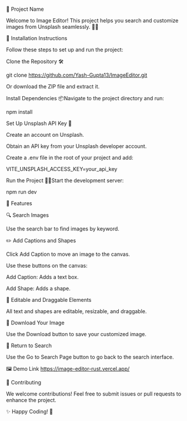 🌟 Project Name

Welcome to Image Editor! This project helps you search and customize images from Unsplash seamlessly. 🎨✨

🚀 Installation Instructions

Follow these steps to set up and run the project:

Clone the Repository 🛠️

git clone https://github.com/Yash-Gupta13/ImageEditor.git

Or download the ZIP file and extract it.

Install Dependencies 📦Navigate to the project directory and run:

npm install

Set Up Unsplash API Key 🔑

Create an account on Unsplash.

Obtain an API key from your Unsplash developer account.

Create a .env file in the root of your project and add:

VITE_UNSPLASH_ACCESS_KEY=your_api_key

Run the Project 🏃‍♂️Start the development server:

npm run dev

🌟 Features

🔍 Search Images

Use the search bar to find images by keyword.

✏️ Add Captions and Shapes

Click Add Caption to move an image to the canvas.

Use these buttons on the canvas:

Add Caption: Adds a text box.

Add Shape: Adds a shape.

🎨 Editable and Draggable Elements

All text and shapes are editable, resizable, and draggable.

💾 Download Your Image

Use the Download button to save your customized image.

🔄 Return to Search

Use the Go to Search Page button to go back to the search interface.

🖼️ Demo Link https://image-editor-rust.vercel.app/



🤝 Contributing

We welcome contributions! Feel free to submit issues or pull requests to enhance the project.


✨ Happy Coding! 🚀




